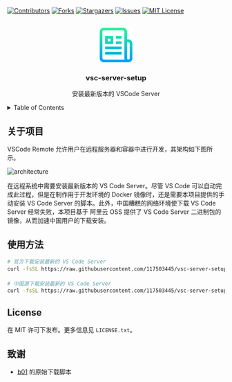 <a name="readme-top"></a>

[![Contributors][contributors-shield]][contributors-url]
[![Forks][forks-shield]][forks-url]
[![Stargazers][stars-shield]][stars-url]
[![Issues][issues-shield]][issues-url]
[![MIT License][license-shield]][license-url]

<!-- PROJECT LOGO -->
<br />
<div align="center">
  <a href="https://github.com/117503445/vsc-server-setup">
    <img src="images/logo.png" alt="Logo" width="80" height="80">
  </a>

<h3 align="center">vsc-server-setup</h3>
  <p align="center">安装最新版本的 VSCode Server
</div>

<!-- TABLE OF CONTENTS -->
<details>
  <summary>Table of Contents</summary>
  <ol>
    <li>
      <a href="#about-the-project">About The Project</a>
      <ul>
        <li><a href="#built-with">Built With</a></li>
      </ul>
    </li>
    <li>
      <a href="#getting-started">Getting Started</a>
      <ul>
        <li><a href="#prerequisites">Prerequisites</a></li>
        <li><a href="#installation">Installation</a></li>
      </ul>
    </li>
    <li><a href="#usage">Usage</a></li>
    <li><a href="#roadmap">Roadmap</a></li>
    <li><a href="#contributing">Contributing</a></li>
    <li><a href="#license">License</a></li>
    <li><a href="#contact">Contact</a></li>
    <li><a href="#acknowledgments">Acknowledgments</a></li>
  </ol>
</details>


<!-- ABOUT THE PROJECT -->

## 关于项目

VSCode Remote 允许用户在远程服务器和容器中进行开发，其架构如下图所示。

![architecture](https://code.visualstudio.com/assets/docs/remote/remote-overview/architecture.png)

在远程系统中需要安装最新版本的 VS Code Server。尽管 VS Code 可以自动完成此过程，但是在制作用于开发环境的 Docker 镜像时，还是需要本项目提供的手动安装 VS Code Server 的脚本。此外，中国糟糕的网络环境使下载 VS Code Server 经常失败，本项目基于 阿里云 OSS 提供了 VS Code Server 二进制包的镜像，从而加速中国用户的下载安装。

## 使用方法

```sh
# 官方下载安装最新的 VS Code Server
curl -fsSL https://raw.githubusercontent.com/117503445/vsc-server-setup/master/src/fetch/install-lastest-vsc.sh | bash

# 中国源下载安装最新的 VS Code Server
curl -fsSL https://raw.githubusercontent.com/117503445/vsc-server-setup/master/src/fetch/cn/install-lastest-vsc.sh | bash
```

<!-- LICENSE -->

## License

在 MIT 许可下发布。更多信息见 `LICENSE.txt`。

<!-- ACKNOWLEDGMENTS -->

## 致谢

- [b01](https://gist.github.com/b01/0a16b6645ab7921b0910603dfb85e4fb) 的原始下载脚本


<!-- MARKDOWN LINKS & IMAGES -->
<!-- https://www.markdownguide.org/basic-syntax/#reference-style-links -->

[contributors-shield]: https://img.shields.io/github/contributors/117503445/vsc-server-setup.svg?style=for-the-badge
[contributors-url]: https://github.com/117503445/vsc-server-setup/graphs/contributors
[forks-shield]: https://img.shields.io/github/forks/117503445/vsc-server-setup.svg?style=for-the-badge
[forks-url]: https://github.com/117503445/vsc-server-setup/network/members
[stars-shield]: https://img.shields.io/github/stars/117503445/vsc-server-setup.svg?style=for-the-badge
[stars-url]: https://github.com/117503445/vsc-server-setup/stargazers
[issues-shield]: https://img.shields.io/github/issues/117503445/vsc-server-setup.svg?style=for-the-badge
[issues-url]: https://github.com/117503445/vsc-server-setup/issues
[license-shield]: https://img.shields.io/github/license/117503445/vsc-server-setup.svg?style=for-the-badge
[license-url]: https://github.com/117503445/vsc-server-setup/blob/master/LICENSE.txt
[product-screenshot]: images/screenshot.png
[next.js]: https://img.shields.io/badge/next.js-000000?style=for-the-badge&logo=nextdotjs&logoColor=white
[next-url]: https://nextjs.org/
[react.js]: https://img.shields.io/badge/React-20232A?style=for-the-badge&logo=react&logoColor=61DAFB
[react-url]: https://reactjs.org/
[vue.js]: https://img.shields.io/badge/Vue.js-35495E?style=for-the-badge&logo=vuedotjs&logoColor=4FC08D
[vue-url]: https://vuejs.org/
[angular.io]: https://img.shields.io/badge/Angular-DD0031?style=for-the-badge&logo=angular&logoColor=white
[angular-url]: https://angular.io/
[svelte.dev]: https://img.shields.io/badge/Svelte-4A4A55?style=for-the-badge&logo=svelte&logoColor=FF3E00
[svelte-url]: https://svelte.dev/
[laravel.com]: https://img.shields.io/badge/Laravel-FF2D20?style=for-the-badge&logo=laravel&logoColor=white
[laravel-url]: https://laravel.com
[bootstrap.com]: https://img.shields.io/badge/Bootstrap-563D7C?style=for-the-badge&logo=bootstrap&logoColor=white
[bootstrap-url]: https://getbootstrap.com
[jquery.com]: https://img.shields.io/badge/jQuery-0769AD?style=for-the-badge&logo=jquery&logoColor=white
[jquery-url]: https://jquery.com
